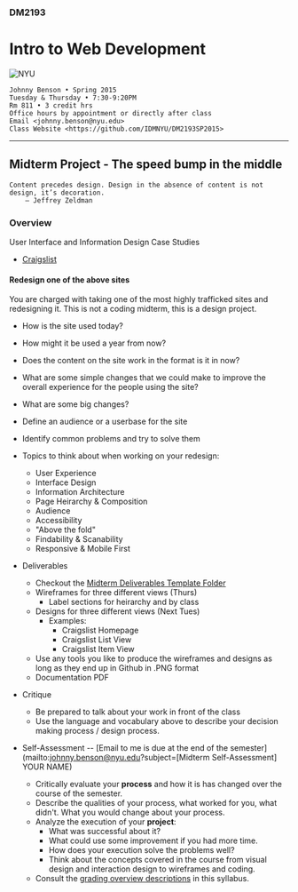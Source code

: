### DM2193

# Intro to Web Development

![NYU](https://cloud.githubusercontent.com/assets/238022/5893409/ba1adc36-a4b0-11e4-99e3-a267b37fc726.png)

    Johnny Benson • Spring 2015
    Tuesday & Thursday • 7:30-9:20PM
    Rm 811 • 3 credit hrs
    Office hours by appointment or directly after class
    Email <johnny.benson@nyu.edu>
    Class Website <https://github.com/IDMNYU/DM2193SP2015>

---

## Midterm Project - The speed bump in the middle

    Content precedes design. Design in the absence of content is not design, it’s decoration.
        — Jeffrey Zeldman

### Overview

User Interface and Information Design Case Studies

* [Craigslist](http://www.craigslist.com)

#### Redesign one of the above sites
You are charged with taking one of the most highly trafficked sites and redesigning it. This is not a coding midterm, this is a design project.

* How is the site used today?
* How might it be used a year from now?
* Does the content on the site work in the format is it in now?
* What are some simple changes that we could make to improve the overall experience for the people using the site?
* What are some big changes?
* Define an audience or a userbase for the site
* Identify common problems and try to solve them

* Topics to think about when working on your redesign:
  * User Experience
  * Interface Design
  * Information Architecture
  * Page Heirarchy & Composition
  * Audience
  * Accessibility
  * "Above the fold"
  * Findability & Scanability
  * Responsive & Mobile First

* Deliverables
  * Checkout the [Midterm Deliverables Template Folder](./johnny)
  * Wireframes for three different views (Thurs)
    * Label sections for heirarchy and by class 
  * Designs for three different views (Next Tues)
    * Examples:
      * Craigslist Homepage
      * Craigslist List View
      * Craigslist Item View
  * Use any tools you like to produce the wireframes and designs as long as they end up in Github in .PNG format
  * Documentation PDF

* Critique
  * Be prepared to talk about your work in front of the class
  * Use the language and vocabulary above to describe your decision making process / design process.

* Self-Assessment -- [Email to me is due at the end of the semester](mailto:johnny.benson@nyu.edu?subject=[Midterm Self-Assessment] YOUR NAME)
  * Critically evaluate your **process** and how it is has changed over the course of the semester.
  * Describe the qualities of your process, what worked for you, what didn't. What you would change about your process.
  * Analyze the execution of your **project**: 
    * What was successful about it? 
    * What could use some improvement if you had more time.
    * How does your execution solve the problems well?
    * Think about the concepts covered in the course from visual design and interaction design to wireframes and coding.
  * Consult the [grading overview descriptions](../README.md#evaluation--grading) in this syllabus.



